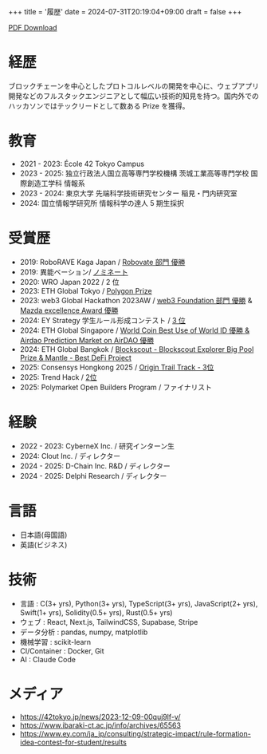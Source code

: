 +++
title = '履歴'
date = 2024-07-31T20:19:04+09:00
draft = false
+++

[PDF Download](/maobushi's_resume.pdf)

# 経歴

ブロックチェーンを中心としたプロトコルレベルの開発を中心に、ウェブアプリ開発などのフルスタックエンジニアとして幅広い技術的知見を持つ。国内外でのハッカソンではテックリードとして数ある Prize を獲得。

# 教育

- 2021 - 2023: École 42 Tokyo Campus
- 2023 - 2025: 独立行政法人国立高等専門学校機構 茨城工業高等専門学校 国際創造工学科 情報系
- 2023 - 2024: 東京大学 先端科学技術研究センター 稲見・門内研究室
- 2024: 国立情報学研究所 情報科学の達人 5 期生採択

# 受賞歴

- 2019: RoboRAVE Kaga Japan / [Robovate 部門 優勝](https://www.roborave-kaga.com/result-2019/)
- 2019: 異能ベーション/ [ノミネート](https://www.inno.go.jp/result/2019/generation/nominate/)
- 2020: WRO Japan 2022 / 2 位
- 2023: ETH Global Tokyo / [Polygon Prize](https://ethglobal.com/showcase/chatgroupwallet-dvv0y)
- 2023: web3 Global Hackathon 2023AW / [web3 Foundation 部門 優勝](https://github.com/maobushi/CarbonMobilityLedger) & [Mazda excellence Award 優勝](https://github.com/wasabijiro/enn-drive)
- 2024: EY Strategy 学生ルール形成コンテスト / [3 位](https://www.ey.com/ja_jp/consulting/strategic-impact/rule-formation-idea-contest-for-student/results)
- 2024: ETH Global Singapore / [World Coin Best Use of World ID 優勝 & Airdao Prediction Market on AirDAO 優勝](https://ethglobal.com/showcase/trendmarket-kummv)
- 2024: ETH Global Bangkok / [Blockscout - Blockscout Explorer Big Pool Prize & Mantle - Best DeFi Project](https://ethglobal.com/showcase/preswap-essr5)
- 2025: Consensys Hongkong 2025 / [Origin Trail Track - 3位](https://www.coindesk.com/consensus-hong-kong-2025-coverage/2025/02/27/consensus-hackathon-winners-ai-agents-gaming-trading-payments-and-nfts)
- 2025: Trend Hack / [2位](https://x.com/SuperteamJapan/status/1917194635887390917)
- 2025: Polymarket Open Builders Program / ファイナリスト

# 経験

- 2022 - 2023: CyberneX Inc. / 研究インターン生
- 2024: Clout Inc. / ディレクター
- 2024 - 2025: D-Chain Inc. R&D / ディレクター
- 2024 - 2025: Delphi Research / ディレクター

# 言語

- 日本語(母国語)
- 英語(ビジネス)

# 技術

- 言語 : C(3+ yrs), Python(3+ yrs), TypeScript(3+ yrs), JavaScript(2+ yrs), Swift(1+ yrs), Solidity(0.5+ yrs), Rust(0.5+ yrs)
- ウェブ : React, Next.js, TailwindCSS, Supabase, Stripe
- データ分析 : pandas, numpy, matplotlib
- 機械学習 : scikit-learn
- CI/Container : Docker, Git
- AI : Claude Code

# メディア

- https://42tokyo.jp/news/2023-12-09-00quj9lf-v/
- https://www.ibaraki-ct.ac.jp/info/archives/65563
- https://www.ey.com/ja_jp/consulting/strategic-impact/rule-formation-idea-contest-for-student/results
